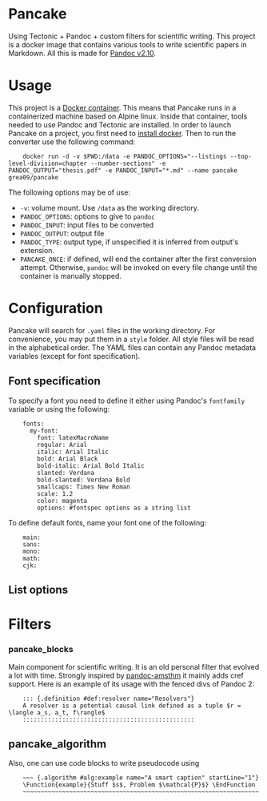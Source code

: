 # Pancake
Using Tectonic + Pandoc + custom filters for scientific writing.
This project is a docker image that contains various tools to write scientific papers in Markdown.
All this is made for [Pandoc v2.10](https://github.com/jgm/pandoc).

# Usage

This project is a [Docker container](https://www.docker.com/). This means that Pancake runs in a containerized machine based on Alpine linux. Inside that container, tools needed to use Pandoc and Tectonic are installed. In order to launch Pancake on a project, you first need to [install docker](https://docs.docker.com/get-docker/). Then to run the converter use the following command:

        docker run -d -v $PWD:/data -e PANDOC_OPTIONS="--listings --top-level-division=chapter --number-sections" -e PANDOC_OUTPUT="thesis.pdf" -e PANDOC_INPUT="*.md" --name pancake grea09/pancake

The following options may be of use:

* `-v`: volume mount. Use `/data` as the working directory.
* `PANDOC_OPTIONS`: options to give to `pandoc`
* `PANDOC_INPUT`: input files to be converted
* `PANDOC_OUTPUT`: output file
* `PANDOC_TYPE`: output type, if unspecified it is inferred from output's extension.
* `PANCAKE_ONCE`: if defined, will end the container after the first conversion attempt. Otherwise, `pandoc` will be invoked on every file change until the container is manually stopped.

# Configuration

Pancake will search for `.yaml` files in the working directory. For convenience, you may put them in a `style` folder. All style files will be read in the alphabetical order. The YAML files can contain any Pandoc metadata variables (except for font specification).

## Font specification

To specify a font you need to define it either using Pandoc's `fontfamily` variable or using the following:

        fonts:
          my-font:
            font: latexMacroName
            regular: Arial
            italic: Arial Italic
            bold: Arial Black
            bold-italic: Arial Bold Italic
            slanted: Verdana
            bold-slanted: Verdana Bold
            smallcaps: Times New Roman
            scale: 1.2
            color: magenta
            options: #fontspec options as a string list

To define default fonts, name your font one of the following:

        main:
        sans:
        mono:
        math:
        cjk:

## List options



# Filters

### pancake_blocks
Main component for scientific writing. It is an old personal filter that evolved a lot with time.
Strongly inspired by [pandoc-amsthm](https://github.com/ickc/pandoc-amsthm) it mainly adds cref support.
Here is an example of its usage with the fenced divs of Pandoc 2:

        ::: {.definition #def:resolver name="Resolvers"}
        A resolver is a potential causal link defined as a tuple $r = \langle a_s, a_t, f\rangle$
        ::::::::::::::::::::::::::::::::::::::::::::::::

## pancake_algorithm
Also, one can use code blocks to write pseudocode using

        ~~~ {.algorithm #alg:example name="A smart caption" startLine="1"}
        \Function{example}{Stuff $s$, Problem $\mathcal{P}$} \EndFunction
        ~~~~~~~~~~~~~~~~~~~~~~~~~~~~~~~~~~~~~~~~~~~~~~~~~~~~~~~~~~~~~~~~~~
